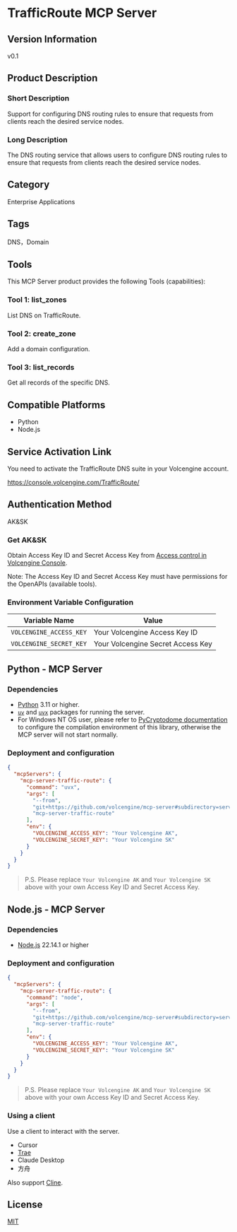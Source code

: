 # TrafficRoute MCP Server

## Version Information

v0.1

## Product Description

###  Short Description

Support for configuring DNS routing rules to ensure that requests from clients reach the desired service nodes.

### Long Description

The DNS routing service that allows users to configure DNS routing rules to ensure that requests from clients reach the desired service nodes.

## Category

Enterprise Applications

## Tags

DNS，Domain

## Tools

This MCP Server product provides the following Tools (capabilities):

### Tool 1: list_zones

List DNS on TrafficRoute.

### Tool 2: create_zone

Add a domain configuration.

### Tool 3: list_records

Get all records of the specific DNS.

## Compatible Platforms

- Python
- Node.js

## Service Activation Link

You need to activate the TrafficRoute DNS suite in your Volcengine account.

https://console.volcengine.com/TrafficRoute/

## Authentication Method

AK&amp;SK

### Get AK&amp;SK

Obtain Access Key ID and Secret Access Key from [Access control in Volcengine Console](https://console.volcengine.com/iam/identitymanage/user).

Note: The Access Key ID and Secret Access Key must have permissions for the OpenAPIs (available tools).

### Environment Variable Configuration

| Variable Name | Value |
| ---------- | ---------- |
| `VOLCENGINE_ACCESS_KEY` | Your Volcengine Access Key ID |
| `VOLCENGINE_SECRET_KEY` | Your Volcengine Secret Access Key |

## Python - MCP Server

### Dependencies

- [Python](https://www.python.org/downloads/) 3.11 or higher.
- [`uv`](https://docs.astral.sh/uv/) and [`uvx`](https://docs.astral.sh/uv/guides/tools/) packages for running the server.
- For Windows NT OS user, please refer to [PyCryptodome documentation](https://pycryptodome.readthedocs.io/en/latest/src/installation.html#windows-from-sources) to configure the compilation environment of this library, otherwise the MCP server will not start normally.

### Deployment and configuration

```json
{
  "mcpServers": {
    "mcp-server-traffic-route": {
      "command": "uvx",
      "args": [
        "--from",
        "git+https://github.com/volcengine/mcp-server#subdirectory=server/mcp_server_traffic_route/python",
        "mcp-server-traffic-route"
      ],
      "env": {
        "VOLCENGINE_ACCESS_KEY": "Your Volcengine AK",
        "VOLCENGINE_SECRET_KEY": "Your Volcengine SK"
      }
    }
  }
}
```

> P.S. Please replace `Your Volcengine AK` and `Your Volcengine SK` above with your own Access Key ID and Secret Access Key.

## Node.js - MCP Server

### Dependencies

- [Node.js](https://nodejs.org/en/download) 22.14.1 or higher

### Deployment and configuration

```json
{
  "mcpServers": {
    "mcp-server-traffic-route": {
      "command": "node",
      "args": [
        "--from",
        "git+https://github.com/volcengine/mcp-server#subdirectory=server/mcp_server_traffic_route/nodejs",
        "mcp-server-traffic-route"
      ],
      "env": {
        "VOLCENGINE_ACCESS_KEY": "Your Volcengine AK",
        "VOLCENGINE_SECRET_KEY": "Your Volcengine SK"
      }
    }
  }
}
```

> P.S. Please replace `Your Volcengine AK` and `Your Volcengine SK` above with your own Access Key ID and Secret Access Key.

### Using a client

Use a client to interact with the server.

- Cursor
- [Trae](https://www.trae.com.cn/)
- Claude Desktop
- 方舟

Also support [Cline](https://cline.bot/).

## License

[MIT](../../LICENSE)
